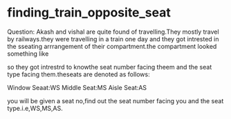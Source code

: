 # finding_train_opposite_seat
Question:
         Akash and vishal are quite found of travelling.They mostly travel by railways.they were travelling in a train one day and they got intrested in the sseating arrrangement of their compartment.the compartment looked something like
         
         
         
         
so they got intrestrd to knowthe seat number facing theem and the seat type facing them.theseats are denoted as follows:

Window Seaat:WS
Middle Seat:MS
Aisle Seat:AS

you will be given a seat no,find out the seat number facing you and the seat type.i.e,WS,MS,AS.
